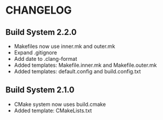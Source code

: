 # CHANGELOG

## Build System 2.2.0

* Makefiles now use inner.mk and outer.mk
* Expand .gitignore
* Add date to .clang-format
* Added templates: Makefile.inner.mk and Makefile.outer.mk
* Added templates: default.config and build.config.txt

## Build System 2.1.0

* CMake system now uses build.cmake
* Added template: CMakeLists.txt
